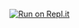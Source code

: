 [![Run on Repl.it](https://replit.com/badge/github/sangwan14/JavaScript30)](https://replit.com/new/github/sangwan14/JavaScript30)
